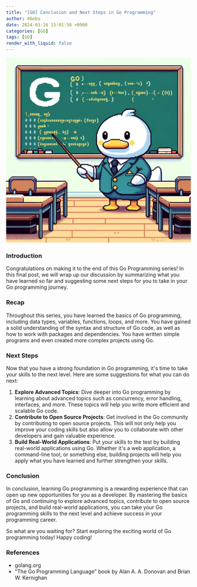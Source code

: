```yaml
---
title: "[GO] Conclusion and Next Steps in Go Programming"
author: 46ebu
date: 2024-03-16 15:01:58 +0900
categories: [GO]
tags: [GO]
render_with_liquid: false
---
```


![Intro](/assets/img/post/go.png)
### Introduction
Congratulations on making it to the end of this Go Programming series! In this final post, we will wrap up our discussion by summarizing what you have learned so far and suggesting some next steps for you to take in your Go programming journey.

### Recap
Throughout this series, you have learned the basics of Go programming, including data types, variables, functions, loops, and more. You have gained a solid understanding of the syntax and structure of Go code, as well as how to work with packages and dependencies. You have written simple programs and even created more complex projects using Go.

### Next Steps
Now that you have a strong foundation in Go programming, it's time to take your skills to the next level. Here are some suggestions for what you can do next:
1. **Explore Advanced Topics**: Dive deeper into Go programming by learning about advanced topics such as concurrency, error handling, interfaces, and more. These topics will help you write more efficient and scalable Go code.
2. **Contribute to Open Source Projects**: Get involved in the Go community by contributing to open source projects. This will not only help you improve your coding skills but also allow you to collaborate with other developers and gain valuable experience.
3. **Build Real-World Applications**: Put your skills to the test by building real-world applications using Go. Whether it's a web application, a command-line tool, or something else, building projects will help you apply what you have learned and further strengthen your skills.

### Conclusion
In conclusion, learning Go programming is a rewarding experience that can open up new opportunities for you as a developer. By mastering the basics of Go and continuing to explore advanced topics, contribute to open source projects, and build real-world applications, you can take your Go programming skills to the next level and achieve success in your programming career.

So what are you waiting for? Start exploring the exciting world of Go programming today! Happy coding!

### References
- golang.org
- "The Go Programming Language" book by Alan A. A. Donovan and Brian W. Kernighan